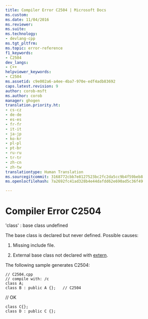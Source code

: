 ```yaml
---
title: Compiler Error C2504 | Microsoft Docs
ms.custom: 
ms.date: 11/04/2016
ms.reviewer: 
ms.suite: 
ms.technology:
- devlang-cpp
ms.tgt_pltfrm: 
ms.topic: error-reference
f1_keywords:
- C2504
dev_langs:
- C++
helpviewer_keywords:
- C2504
ms.assetid: c9e002a6-a4ee-4ba7-970e-edf4adb83692
caps.latest.revision: 9
author: corob-msft
ms.author: corob
manager: ghogen
translation.priority.ht:
- cs-cz
- de-de
- es-es
- fr-fr
- it-it
- ja-jp
- ko-kr
- pl-pl
- pt-br
- ru-ru
- tr-tr
- zh-cn
- zh-tw
translationtype: Human Translation
ms.sourcegitcommit: 3168772cbb7e8127523bc2fc2da5cc9b4f59beb8
ms.openlocfilehash: 7a2692fc41ad328b4e44dafdd62e690ad5c36f49

---
```

# Compiler Error C2504
'class' : base class undefined  
  
 The base class is declared but never defined.  Possible causes:  
  
1.  Missing include file.  
  
2.  External base class not declared with [extern](../../cpp/using-extern-to-specify-linkage.md).  
  
 The following sample generates C2504:  
  
```  
// C2504.cpp  
// compile with: /c  
class A;  
class B : public A {};   // C2504  
```  
  
 // OK  
  
```  
class C{};  
class D : public C {};  
```


<!--HONumber=Jan17_HO1-->


